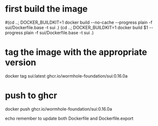 # first build the image
#(cd ..; DOCKER_BUILDKIT=1 docker build --no-cache --progress plain -f sui/Dockerfile.base -t sui .)
(cd ..; DOCKER_BUILDKIT=1 docker build $1 --progress plain -f sui/Dockerfile.base -t sui .)
# tag the image with the appropriate version
docker tag sui:latest ghcr.io/wormhole-foundation/sui:0.16.0a
# push to ghcr
docker push ghcr.io/wormhole-foundation/sui:0.16.0a

echo remember to update both Dockerfile and Dockerfile.export
